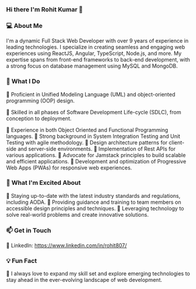 ### Hi there I'm Rohit Kumar 👋

### 💻 About Me ### 
I'm a dynamic Full Stack Web Developer with over 9 years of experience in leading technologies. I specialize in creating seamless and engaging web experiences using ReactJS, Angular, TypeScript, Node.js, and more. My expertise spans from front-end frameworks to back-end development, with a strong focus on database management using MySQL and MongoDB.

###  🌱 What I Do ###  
🔹 Proficient in Unified Modeling Language (UML) and object-oriented programming (OOP) design.

🔹 Skilled in all phases of Software Development Life-cycle (SDLC), from conception to deployment.

🔹 Experience in both Object Oriented and Functional Programming languages.
🔹 Strong background in System Integration Testing and Unit Testing with agile methodology.
🔹 Design architecture patterns for client-side and server-side environments.
🔹 Implementation of Rest APIs for various applications.
🔹 Advocate for Jamstack principles to build scalable and efficient applications.
🔹 Development and optimization of Progressive Web Apps (PWAs) for responsive web experiences.

###  🚀 What I'm Excited About ### 
🔹 Staying up-to-date with the latest industry standards and regulations, including AODA.
🔹 Providing guidance and training to team members on accessible design principles and techniques.
🔹 Leveraging technology to solve real-world problems and create innovative solutions.


###  📫 Get in Touch  ### 
🎯 LinkedIn: https://www.linkedin.com/in/rohit807/


### 💡 Fun Fact
📌 I always love to expand my skill set and explore emerging technologies to stay ahead in the ever-evolving landscape of web development.

<!--
**rohit13807/rohit13807** is a ✨ _special_ ✨ repository because its `README.md` (this file) appears on your GitHub profile.

Here are some ideas to get you started:

- 🔭 I’m currently working on ...
- 🌱 I’m currently learning ...
- 👯 I’m looking to collaborate on ...
- 🤔 I’m looking for help with ...
- 💬 Ask me about ...
- 📫 How to reach me: ...
- 😄 Pronouns: ...
- ⚡ Fun fact: ...
-->
